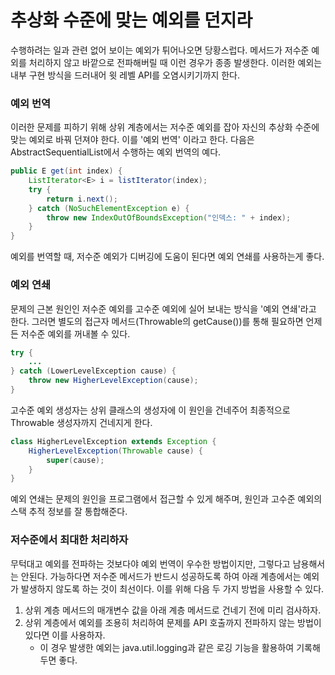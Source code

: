 # 추상화 수준에 맞는 예외를 던지라
수행하려는 일과 관련 없어 보이는 예외가 튀어나오면 당황스럽다. 메서드가 저수준 예외를 처리하지 않고 바깥으로 전파해버릴 때 이런 경우가 종종 발생한다. 이러한 예외는 
내부 구현 방식을 드러내어 윗 레벨 API를 오염시키기까지 한다. 

### 예외 번역
이러한 문제를 피하기 위해 상위 계층에서는 저수준 예외를 잡아 자신의 추상화 수준에 맞는 예외로 바꿔 던져야 한다. 이를 '예외 번역' 이라고 한다.
다음은 AbstractSequentialList에서 수행하는 예외 번역의 예다.
~~~java
public E get(int index) {
    ListIterator<E> i = listIterator(index);
    try {
        return i.next();
    } catch (NoSuchElementException e) {
        throw new IndexOutOfBoundsException("인덱스: " + index);    
    }
}
~~~

예외를 번역할 때, 저수준 예외가 디버깅에 도움이 된다면 예외 연쇄를 사용하는게 좋다.

### 예외 연쇄
문제의 근본 원인인 저수준 예외를 고수준 예외에 실어 보내는 방식을 '예외 연쇄'라고 한다. 그러면 별도의 접근자 메서드(Throwable의 getCause())를 통해 필요하면 
언제든 저수준 예외를 꺼내볼 수 있다. 
~~~java
try {
    ...    
} catch (LowerLevelException cause) {
    throw new HigherLevelException(cause);    
}
~~~

고수준 예외 생성자는 상위 클래스의 생성자에 이 원인을 건네주어 최종적으로 Throwable 생성자까지 건네지게 한다.
~~~java
class HigherLevelException extends Exception {
    HigherLevelException(Throwable cause) {
        super(cause);
    }
}
~~~

예외 연쇄는 문제의 원인을 프로그램에서 접근할 수 있게 해주며, 원인과 고수준 예외의 스택 추적 정보를 잘 통합해준다. 

### 저수준에서 최대한 처리하자
무턱대고 예외를 전파하는 것보다야 예외 번역이 우수한 방법이지만, 그렇다고 남용해서는 안된다. 가능하다면 저수준 메서드가 반드시 성공하도록 하여 아래 계층에서는 예외가 
발생하지 않도록 하는 것이 최선이다. 이를 위해 다음 두 가지 방법을 사용할 수 있다.
1. 상위 계층 메서드의 매개변수 값을 아래 계층 메서드로 건네기 전에 미리 검사하자.
2. 상위 계층에서 예외를 조용히 처리하여 문제를 API 호출까지 전파하지 않는 방법이 있다면 이를 사용하자. 
   - 이 경우 발생한 예외는 java.util.logging과 같은 로깅 기능을 활용하여 기록해두면 좋다. 